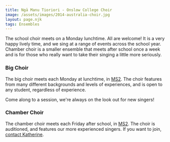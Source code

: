 ```yaml
---
title: Ngā Manu Tioriori - Onslow College Choir
image: /assets/images/2014-australia-choir.jpg
layout: page.njk
tags: Ensembles
---
```

<p>The school choir meets on a Monday lunchtime. All are welcome! It is a very happy lively time, and we sing at a range of events across the school year. Chamber choir is a smaller ensemble that meets after school once a week and is for those who really want to take their singing a little more seriously.</p>
                        <h3>Big Choir</h3>
                        <p>The big choir meets each Monday at lunchtime, in <a href="/contact#schoolmap">MS2</a>. The choir features from many different backgrounds and levels of experiences, and is open to any student, regardless of experience.</p><p>Come along to a session, we're always on the look out for new singers!</p>
                        <h3>Chamber Choir</h3>
                        <p>The chamber choir meets each Friday after school, in <a href="/contact#schoolmap">MS2</a>. The choir is auditioned, and features our more experienced singers. If you want to join, <a href=/contact#teachers>contact Katherine</a>.</p>                      
                    
